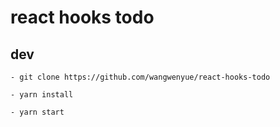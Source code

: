 # react hooks todo

## dev

```shell
- git clone https://github.com/wangwenyue/react-hooks-todo

- yarn install

- yarn start
```

